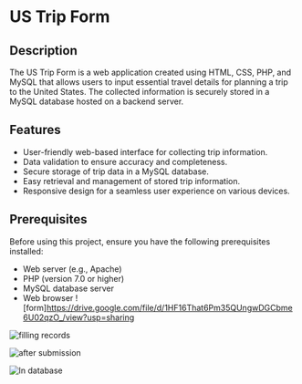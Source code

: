 # US Trip Form

## Description

The US Trip Form is a web application created using HTML, CSS, PHP, and MySQL that allows users to input essential travel details for planning a trip to the United States. The collected information is securely stored in a MySQL database hosted on a backend server.

## Features

- User-friendly web-based interface for collecting trip information.
- Data validation to ensure accuracy and completeness.
- Secure storage of trip data in a MySQL database.
- Easy retrieval and management of stored trip information.
- Responsive design for a seamless user experience on various devices.

## Prerequisites

Before using this project, ensure you have the following prerequisites installed:

- Web server (e.g., Apache)
- PHP (version 7.0 or higher)
- MySQL database server
- Web browser
![form]https://drive.google.com/file/d/1HF16That6Pm35QUngwDGCbme6U02qzO_/view?usp=sharing

![filling records](https://drive.google.com/file/d/1qv9ktFsnYUUUXs_bkJfHdpH1Y5pFlJza/view?usp=sharing)

![after submission](https://drive.google.com/file/d/1F4HBSSGfe9Pg7UN4FH4BVaCci5Ld8NBd/view?usp=sharing)

![In database](https://drive.google.com/file/d/1jcbvIPLxTgbnGvoEyzlyeWt54ELoqXB6/view)



